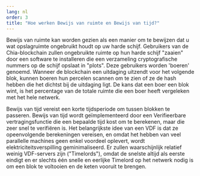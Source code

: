 ```yaml
---
lang: nl
order: 3
title: "Hoe werken Bewijs van ruimte en Bewijs van tijd?"
---
```


Bewijs van ruimte kan worden gezien als een manier om te bewijzen dat u wat opslagruimte ongebruikt houdt op uw harde schijf. Gebruikers van de Chia-blockchain zullen ongebruikte ruimte op hun harde schijf "zaaien" door een software te installeren die een verzameling cryptografische nummers op de schijf opslaat in "plots". Deze gebruikers worden 'boeren' genoemd. Wanneer de blockchain een uitdaging uitzendt voor het volgende blok, kunnen boeren hun percelen scannen om te zien of ze de hash hebben die het dichtst bij de uitdaging ligt. De kans dat een boer een blok wint, is het percentage van de totale ruimte die een boer heeft vergeleken met het hele netwerk.

Bewijs van tijd vereist een korte tijdsperiode om tussen blokken te passeren. Bewijs van tijd wordt geïmplementeerd door een Verifieerbare vertragingsfunctie die een bepaalde tijd kost om te berekenen, maar die zeer snel te verifiëren is. Het belangrijkste idee van een VDF is dat ze opeenvolgende berekeningen vereisen, en omdat het hebben van veel parallelle machines geen enkel voordeel oplevert, wordt elektriciteitsverspilling geminimaliseerd. Er zullen waarschijnlijk relatief weinig VDF-servers zijn ("Timelords"), omdat de snelste altijd als eerste eindigt en er slechts één snelle en eerlijke Timelord op het netwerk nodig is om een ​​blok te voltooien en de keten vooruit te brengen.
